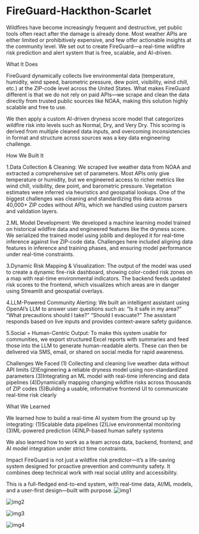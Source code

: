 # FireGuard-Hackthon-Scarlet

Wildfires have become increasingly frequent and destructive, yet public tools often react after the damage is already done. Most weather APIs are either limited or prohibitively expensive, and few offer actionable insights at the community level. We set out to create FireGuard—a real-time wildfire risk prediction and alert system that is free, scalable, and AI-driven.

What It Does

FireGuard dynamically collects live environmental data (temperature, humidity, wind speed, barometric pressure, dew point, visibility, wind chill, etc.) at the ZIP-code level across the United States. What makes FireGuard different is that we do not rely on paid APIs—we scrape and clean the data directly from trusted public sources like NOAA, making this solution highly scalable and free to use.

We then apply a custom AI-driven dryness score model that categorizes wildfire risk into levels such as Normal, Dry, and Very Dry. This scoring is derived from multiple cleaned data inputs, and overcoming inconsistencies in format and structure across sources was a key data engineering challenge.

How We Built It

1.Data Collection & Cleaning: We scraped live weather data from NOAA and extracted a comprehensive set of parameters. Most APIs only give temperature or humidity, but we engineered access to richer metrics like wind chill, visibility, dew point, and barometric pressure. Vegetation estimates were inferred via heuristics and geospatial lookups. One of the biggest challenges was cleaning and standardizing this data across 40,000+ ZIP codes without APIs, which we handled using custom parsers and validation layers.

2.ML Model Development: We developed a machine learning model trained on historical wildfire data and engineered features like the dryness score. We serialized the trained model using joblib and deployed it for real-time inference against live ZIP-code data. Challenges here included aligning data features in inference and training phases, and ensuring model performance under real-time constraints.

3.Dynamic Risk Mapping & Visualization: The output of the model was used to create a dynamic fire-risk dashboard, showing color-coded risk zones on a map with real-time environmental indicators. The backend feeds updated risk scores to the frontend, which visualizes which areas are in danger using Streamlit and geospatial overlays.

4.LLM-Powered Community Alerting: We built an intelligent assistant using OpenAI’s LLM to answer user questions such as: “Is it safe in my area?” “What precautions should I take?” “Should I evacuate?” The assistant responds based on live inputs and provides context-aware safety guidance.

5.Social + Human-Centric Output: To make this system usable for communities, we export structured Excel reports with summaries and feed those into the LLM to generate human-readable alerts. These can then be delivered via SMS, email, or shared on social media for rapid awareness.

Challenges We Faced (1) Collecting and cleaning live weather data without API limits (2)Engineering a reliable dryness model using non-standardized parameters (3)Integrating an ML model with real-time inferencing and data pipelines (4)Dynamically mapping changing wildfire risks across thousands of ZIP codes (5)Building a usable, informative frontend UI to communicate real-time risk clearly

What We Learned

We learned how to build a real-time AI system from the ground up by integrating: (1)Scalable data pipelines (2)Live environmental monitoring (3)ML-powered prediction (4)NLP-based human safety systems

We also learned how to work as a team across data, backend, frontend, and AI model integration under strict time constraints.


Impact FireGuard is not just a wildfire risk predictor—it’s a life-saving system designed for proactive prevention and community safety. It combines deep technical work with real social utility and accessibility.

This is a full-fledged end-to-end system, with real-time data, AI/ML models, and a user-first design—built with purpose.
![img1](https://github.com/user-attachments/assets/46b3853c-bc41-4d76-9f04-0d298efe4532)

![img2](https://github.com/user-attachments/assets/b3442719-129c-4f4f-8c08-d0d846d075c9)

![img3](https://github.com/user-attachments/assets/c3792332-25a8-4e37-8b0a-7f0fd65b23ee)

![img4](https://github.com/user-attachments/assets/13c7bcd5-7fa6-4288-bcf7-800a5b3ab2fe)





